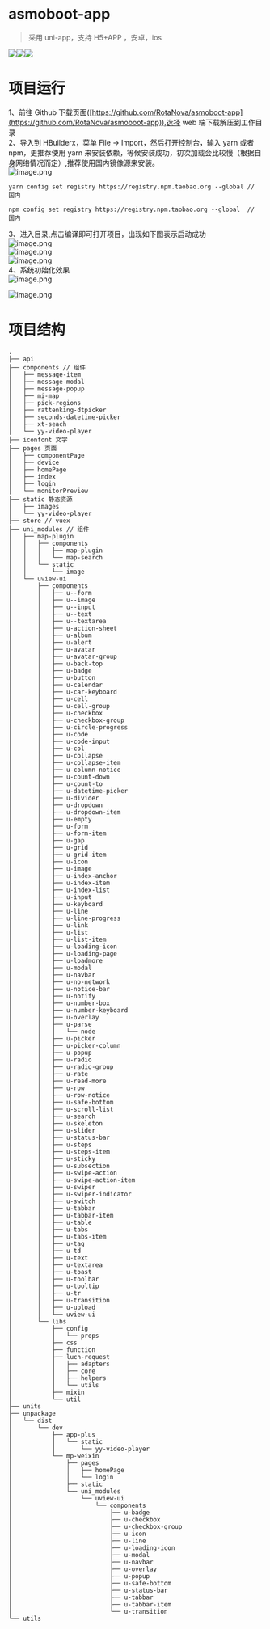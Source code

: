 # asmoboot-app

> 采用 uni-app，支持 H5+APP ，安卓，ios

[![](https://camo.githubusercontent.com/d6deb5fc41d9ac3b6957f5fa6701dd35388ea6b42c40d2ee33074e39f19a2662/68747470733a2f2f696d672e736869656c64732e696f2f62616467652f6c6963656e73652d4170616368652532304c6963656e7365253230322e302d626c75652e737667#crop=0&crop=0&crop=1&crop=1&from=url&id=b2zhe&margin=%5Bobject%20Object%5D&originHeight=20&originWidth=164&originalType=binary&ratio=1&rotation=0&showTitle=false&status=done&style=none&title=)](https://github.com/RotaNova/rotanova-boot/blob/master/LICENSE)[![](https://img.shields.io/badge/Author-%E5%85%B4%E8%88%AA%E7%A7%91%E6%8A%80-orange#crop=0&crop=0&crop=1&crop=1&id=Mxgec&originHeight=20&originWidth=102&originalType=binary&ratio=1&rotation=0&showTitle=false&status=done&style=none&title=)](https://www.asmoboot.com/)[![](https://img.shields.io/badge/uni--app-3.3.11.20220210-green#crop=0&crop=0&crop=1&crop=1&id=HS6u3&originHeight=20&originWidth=158&originalType=binary&ratio=1&rotation=0&showTitle=false&status=done&style=none&title=)](https://uniapp.dcloud.io/release.html)
<a name="ALgP5"></a>

# 项目运行

1、前往 Github 下载页面([https://github.com/RotaNova/asmoboot-app](https://github.com/RotaNova/asmoboot-app)),选择 web 端下载解压到工作目录<br />2、导入到 HBuilderx，菜单 File -> Import，然后打开控制台，输入 yarn 或者 npm，更推荐使用 yarn 来安装依赖，等候安装成功，初次加载会比较慢（根据自身网络情况而定）,推荐使用国内镜像源来安装。<br />![image.png](https://cdn.nlark.com/yuque/0/2022/png/21403834/1647312572999-8c563f8d-1a9a-4518-b533-09ce31ce907f.png#clientId=u40410821-6dfe-4&crop=0&crop=0&crop=1&crop=1&from=drop&id=u9ea6cfe9&margin=%5Bobject%20Object%5D&name=image.png&originHeight=46&originWidth=393&originalType=binary&ratio=1&rotation=0&showTitle=false&size=4078&status=done&style=none&taskId=u5227499c-82b7-4d67-9113-e59ce1992d5&title=)

```
yarn config set registry https://registry.npm.taobao.org --global // 国内

npm config set registry https://registry.npm.taobao.org --global  // 国内
```

3、进入目录,点击编译即可打开项目，出现如下图表示启动成功<br />![image.png](https://cdn.nlark.com/yuque/0/2022/png/21403834/1647312719657-8bc52dd0-161d-4fea-becc-e93eb9a17599.png#clientId=u40410821-6dfe-4&crop=0&crop=0&crop=1&crop=1&from=paste&height=1080&id=uf7f4b388&margin=%5Bobject%20Object%5D&name=image.png&originHeight=1080&originWidth=1920&originalType=binary&ratio=1&rotation=0&showTitle=false&size=223245&status=done&style=none&taskId=u014b661f-0698-4405-913b-88b718e2181&title=&width=1920)<br />![image.png](https://cdn.nlark.com/yuque/0/2022/png/21403834/1647312662835-029105b5-6d72-4615-8a80-d6b94d54d12c.png#clientId=u40410821-6dfe-4&crop=0&crop=0&crop=1&crop=1&from=paste&height=176&id=u0cfb2588&margin=%5Bobject%20Object%5D&name=image.png&originHeight=176&originWidth=1046&originalType=binary&ratio=1&rotation=0&showTitle=false&size=27864&status=done&style=none&taskId=u0f452d25-94c2-47cc-8a42-b6c409fc448&title=&width=1046)<br />![image.png](https://cdn.nlark.com/yuque/0/2022/png/21403834/1647312854687-819f2e72-98c4-4f3a-bab1-1488a233845f.png#clientId=u40410821-6dfe-4&crop=0&crop=0&crop=1&crop=1&from=paste&height=139&id=ue0586720&margin=%5Bobject%20Object%5D&name=image.png&originHeight=139&originWidth=755&originalType=binary&ratio=1&rotation=0&showTitle=false&size=21156&status=done&style=none&taskId=u9cbb35c8-24af-445b-aa1a-1a82010be4d&title=&width=755)<br />4、系统初始化效果<br />![image.png](https://cdn.nlark.com/yuque/0/2022/png/21403834/1647312744668-7dc36caa-69d0-4887-b766-b9216b224355.png#clientId=u40410821-6dfe-4&crop=0&crop=0&crop=1&crop=1&from=paste&height=844&id=u86738fd2&margin=%5Bobject%20Object%5D&name=image.png&originHeight=844&originWidth=390&originalType=binary&ratio=1&rotation=0&showTitle=false&size=21130&status=done&style=none&taskId=u6da37164-43b5-4809-a198-c7018d93292&title=&width=390)

![image.png](https://cdn.nlark.com/yuque/0/2022/png/21403834/1647312768645-ca4f2452-5bc6-418f-9920-3fb0a2b06a64.png#clientId=u40410821-6dfe-4&crop=0&crop=0&crop=1&crop=1&from=paste&height=844&id=u4920a26c&margin=%5Bobject%20Object%5D&name=image.png&originHeight=844&originWidth=390&originalType=binary&ratio=1&rotation=0&showTitle=false&size=15751&status=done&style=none&taskId=ubb07e472-13db-4f01-99e7-4b4d3ac988e&title=&width=390)
<a name="scGb1"></a>

# 项目结构

```
.
├── api
├── components // 组件
│   ├── message-item
│   ├── message-modal
│   ├── message-popup
│   ├── mi-map
│   ├── pick-regions
│   ├── rattenking-dtpicker
│   ├── seconds-datetime-picker
│   ├── xt-seach
│   └── yy-video-player
├── iconfont 文字
├── pages 页面
│   ├── componentPage
│   ├── device
│   ├── homePage
│   ├── index
│   ├── login
│   └── monitorPreview
├── static 静态资源
│   ├── images
│   └── yy-video-player
├── store // vuex
├── uni_modules // 组件
│   ├── map-plugin
│   │   ├── components
│   │   │   ├── map-plugin
│   │   │   └── map-search
│   │   └── static
│   │       └── image
│   └── uview-ui
│       ├── components
│       │   ├── u--form
│       │   ├── u--image
│       │   ├── u--input
│       │   ├── u--text
│       │   ├── u--textarea
│       │   ├── u-action-sheet
│       │   ├── u-album
│       │   ├── u-alert
│       │   ├── u-avatar
│       │   ├── u-avatar-group
│       │   ├── u-back-top
│       │   ├── u-badge
│       │   ├── u-button
│       │   ├── u-calendar
│       │   ├── u-car-keyboard
│       │   ├── u-cell
│       │   ├── u-cell-group
│       │   ├── u-checkbox
│       │   ├── u-checkbox-group
│       │   ├── u-circle-progress
│       │   ├── u-code
│       │   ├── u-code-input
│       │   ├── u-col
│       │   ├── u-collapse
│       │   ├── u-collapse-item
│       │   ├── u-column-notice
│       │   ├── u-count-down
│       │   ├── u-count-to
│       │   ├── u-datetime-picker
│       │   ├── u-divider
│       │   ├── u-dropdown
│       │   ├── u-dropdown-item
│       │   ├── u-empty
│       │   ├── u-form
│       │   ├── u-form-item
│       │   ├── u-gap
│       │   ├── u-grid
│       │   ├── u-grid-item
│       │   ├── u-icon
│       │   ├── u-image
│       │   ├── u-index-anchor
│       │   ├── u-index-item
│       │   ├── u-index-list
│       │   ├── u-input
│       │   ├── u-keyboard
│       │   ├── u-line
│       │   ├── u-line-progress
│       │   ├── u-link
│       │   ├── u-list
│       │   ├── u-list-item
│       │   ├── u-loading-icon
│       │   ├── u-loading-page
│       │   ├── u-loadmore
│       │   ├── u-modal
│       │   ├── u-navbar
│       │   ├── u-no-network
│       │   ├── u-notice-bar
│       │   ├── u-notify
│       │   ├── u-number-box
│       │   ├── u-number-keyboard
│       │   ├── u-overlay
│       │   ├── u-parse
│       │   │   └── node
│       │   ├── u-picker
│       │   ├── u-picker-column
│       │   ├── u-popup
│       │   ├── u-radio
│       │   ├── u-radio-group
│       │   ├── u-rate
│       │   ├── u-read-more
│       │   ├── u-row
│       │   ├── u-row-notice
│       │   ├── u-safe-bottom
│       │   ├── u-scroll-list
│       │   ├── u-search
│       │   ├── u-skeleton
│       │   ├── u-slider
│       │   ├── u-status-bar
│       │   ├── u-steps
│       │   ├── u-steps-item
│       │   ├── u-sticky
│       │   ├── u-subsection
│       │   ├── u-swipe-action
│       │   ├── u-swipe-action-item
│       │   ├── u-swiper
│       │   ├── u-swiper-indicator
│       │   ├── u-switch
│       │   ├── u-tabbar
│       │   ├── u-tabbar-item
│       │   ├── u-table
│       │   ├── u-tabs
│       │   ├── u-tabs-item
│       │   ├── u-tag
│       │   ├── u-td
│       │   ├── u-text
│       │   ├── u-textarea
│       │   ├── u-toast
│       │   ├── u-toolbar
│       │   ├── u-tooltip
│       │   ├── u-tr
│       │   ├── u-transition
│       │   ├── u-upload
│       │   └── uview-ui
│       └── libs
│           ├── config
│           │   └── props
│           ├── css
│           ├── function
│           ├── luch-request
│           │   ├── adapters
│           │   ├── core
│           │   ├── helpers
│           │   └── utils
│           ├── mixin
│           └── util
├── units
├── unpackage
│   └── dist
│       └── dev
│           ├── app-plus
│           │   └── static
│           │       └── yy-video-player
│           └── mp-weixin
│               ├── pages
│               │   ├── homePage
│               │   └── login
│               ├── static
│               └── uni_modules
│                   └── uview-ui
│                       └── components
│                           ├── u-badge
│                           ├── u-checkbox
│                           ├── u-checkbox-group
│                           ├── u-icon
│                           ├── u-line
│                           ├── u-loading-icon
│                           ├── u-modal
│                           ├── u-navbar
│                           ├── u-overlay
│                           ├── u-popup
│                           ├── u-safe-bottom
│                           ├── u-status-bar
│                           ├── u-tabbar
│                           ├── u-tabbar-item
│                           └── u-transition
└── utils

```
